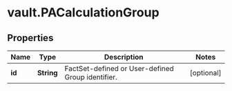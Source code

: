 # vault.PACalculationGroup

## Properties

Name | Type | Description | Notes
------------ | ------------- | ------------- | -------------
**id** | **String** | FactSet-defined or User-defined Group identifier. | [optional] 


